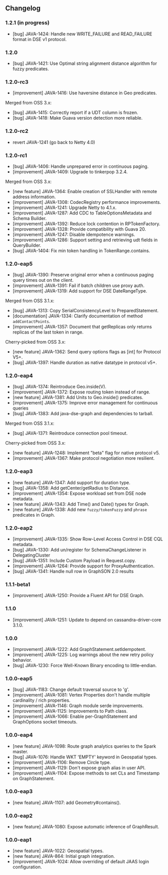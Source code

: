 ## Changelog

### 1.2.1 (in progress)

- [bug] JAVA-1424: Handle new WRITE_FAILURE and READ_FAILURE format in DSE v1 protocol.


### 1.2.0

- [bug] JAVA-1421: Use Optimal string alignment distance algorithm for fuzzy predicates.


### 1.2.0-rc3

- [improvement] JAVA-1416: Use haversine distance in Geo predicates.

Merged from OSS 3.x:

- [bug] JAVA-1415: Correctly report if a UDT column is frozen.
- [bug] JAVA-1418: Make Guava version detection more reliable.


### 1.2.0-rc2

- revert JAVA-1241 (go back to Netty 4.0)


### 1.2.0-rc1

- [bug] JAVA-1406: Handle unprepared error in continuous paging.
- [improvement] JAVA-1409: Upgrade to tinkerpop 3.2.4.

Merged from OSS 3.x:

- [new feature] JAVA-1364: Enable creation of SSLHandler with remote address information.
- [improvement] JAVA-1308: CodecRegistry performance improvements.
- [improvement] JAVA-1241: Upgrade Netty to 4.1.x.
- [improvement] JAVA-1287: Add CDC to TableOptionsMetadata and Schema Builder.
- [improvement] JAVA-1392: Reduce lock contention in RPTokenFactory.
- [improvement] JAVA-1328: Provide compatibility with Guava 20.
- [improvement] JAVA-1247: Disable idempotence warnings.
- [improvement] JAVA-1286: Support setting and retrieving udt fields in QueryBuilder.
- [bug] JAVA-1404: Fix min token handling in TokenRange.contains.


### 1.2.0-eap5

- [bug] JAVA-1390: Preserve original error when a continuous paging query times out on the client.
- [improvement] JAVA-1391: Fail if batch children use proxy auth.
- [improvement] JAVA-1319: Add support for DSE DateRangeType.

Merged from OSS 3.1.x:

- [bug] JAVA-1313: Copy SerialConsistencyLevel to PreparedStatement.
- [documentation] JAVA-1334: Clarify documentation of method `addContactPoints`.
- [improvement] JAVA-1357: Document that getReplicas only returns replicas of the last token in range.

Cherry-picked from OSS 3.x:

- [new feature] JAVA-1362: Send query options flags as [int] for Protocol V5+.
- [bug] JAVA-1397: Handle duration as native datatype in protocol v5+.


### 1.2.0-eap4

- [bug] JAVA-1374: Reintroduce Geo.inside(V).
- [improvement] JAVA-1372: Expose routing token instead of range.
- [new feature] JAVA-1381: Add Units to Geo.inside() predicates.
- [improvement] JAVA-1375: Improve error management for continuous queries
- [bug] JAVA-1383: Add java-dse-graph and dependencies to tarball.

Merged from OSS 3.1.x:

- [bug] JAVA-1371: Reintroduce connection pool timeout.

Cherry-picked from OSS 3.x:

- [new feature] JAVA-1248: Implement "beta" flag for native protocol v5.
- [improvement] JAVA-1367: Make protocol negotiation more resilient.


### 1.2.0-eap3

- [new feature] JAVA-1347: Add support for duration type.
- [bug] JAVA-1358: Add getCenter/getRadius to Distance.
- [improvement] JAVA-1354: Expose workload set from DSE node metadata.
- [new feature] JAVA-1343: Add Time() and Date() types for Graph.
- [new feature] JAVA-1338: Add new `fuzzy/tokenFuzzy` and `phrase` predicates in Graph.


### 1.2.0-eap2

- [improvement] JAVA-1335: Show Row-Level Access Control in DSE CQL metadata.
- [bug] JAVA-1330: Add un/register for SchemaChangeListener in DelegatingCluster
- [bug] JAVA-1351: Include Custom Payload in Request.copy.
- [improvement] JAVA-1264: Provide support for ProxyAuthentication.
- [bug] JAVA-1341: Handle null row in GraphSON 2.0 results


### 1.1.1-beta1

- [improvement] JAVA-1250: Provide a Fluent API for DSE Graph.


### 1.1.0

- [improvement] JAVA-1251: Update to depend on cassandra-driver-core 3.1.0.


### 1.0.0

- [improvement] JAVA-1222: Add GraphStatement.setIdempotent.
- [improvement] JAVA-1225: Log warnings about the new retry policy behavior.
- [bug] JAVA-1230: Force Well-Known Binary encoding to little-endian.


### 1.0.0-eap5

- [bug] JAVA-1183: Change default traversal source to 'g'.
- [improvement] JAVA-1081: Vertex Properties don't handle multiple cardinality / rich properties.
- [improvement] JAVA-1146: Graph module serde improvements.
- [improvement] JAVA-1125: Improvements to Path class.
- [improvement] JAVA-1066: Enable per-GraphStatement and GraphOptions socket timeouts.


### 1.0.0-eap4

- [new feature] JAVA-1098: Route graph analytics queries to the Spark master.
- [bug] JAVA-1076: Handle WKT 'EMPTY' keyword in Geospatial types.
- [improvement] JAVA-1106: Remove Circle type.
- [improvement] JAVA-1129: Don't expose graph alias in user API.
- [improvement] JAVA-1104: Expose methods to set CLs and Timestamp on GraphStatement.


### 1.0.0-eap3

- [new feature] JAVA-1107: add Geometry#contains().


### 1.0.0-eap2

- [new feature] JAVA-1080: Expose automatic inference of GraphResult.


### 1.0.0-eap1

- [new feature] JAVA-1022: Geospatial types.
- [new feature] JAVA-864: Initial graph integration.
- [improvement] JAVA-1024: Allow overriding of default JAAS login configuration.
